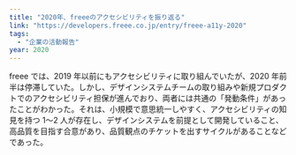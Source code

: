 ```yaml
---
title: "2020年、freeeのアクセシビリティを振り返る"
link: "https://developers.freee.co.jp/entry/freee-a11y-2020"
tags:
  - "企業の活動報告"
year: 2020
---
```


freee では、2019 年以前にもアクセシビリティに取り組んでいたが、2020 年前半は停滞していた。しかし、デザインシステムチームの取り組みや新規プロダクトでのアクセシビリティ担保が進んでおり、両者には共通の「発動条件」があったことがわかった。それは、小規模で意思統一しやすく、アクセシビリティの知見を持つ 1〜2 人が存在し、デザインシステムを前提として開発していること、高品質を目指す合意があり、品質観点のチケットを出すサイクルがあることなどであった。
